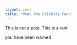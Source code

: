 ```yaml
---
layout: post
title: 'What the Clickity Fuck'
---
```


This is not a post.
This is a rant

you have been warned